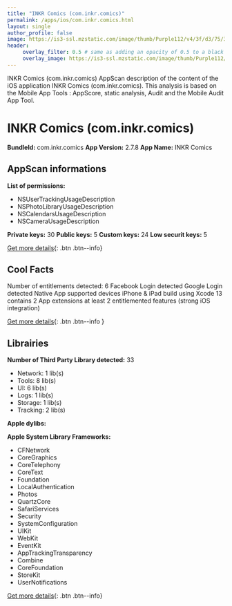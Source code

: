 ```yaml
---
title: "INKR Comics (com.inkr.comics)"
permalink: /apps/ios/com.inkr.comics.html
layout: single
author_profile: false
image: https://is3-ssl.mzstatic.com/image/thumb/Purple112/v4/3f/d3/75/3fd3754f-4296-666e-91e7-c95a9f14e2ce/AppIcon-1x_U007emarketing-0-7-0-85-220.png/512x512bb.jpg
header: 
     overlay_filter: 0.5 # same as adding an opacity of 0.5 to a black background
     overlay_image: https://is3-ssl.mzstatic.com/image/thumb/Purple112/v4/3f/d3/75/3fd3754f-4296-666e-91e7-c95a9f14e2ce/AppIcon-1x_U007emarketing-0-7-0-85-220.png/512x512bb.jpg
---
```

INKR Comics (com.inkr.comics) AppScan description of the content of the iOS application INKR Comics (com.inkr.comics). This analysis is based on the Mobile App Tools : AppScore, static analysis, Audit and the Mobile Audit App Tool.

# INKR Comics (com.inkr.comics)

**BundleId:** com.inkr.comics
**App Version:** 2.7.8
**App Name:** INKR Comics


## AppScan informations 

**List of permissions:** 
- NSUserTrackingUsageDescription
- NSPhotoLibraryUsageDescription
- NSCalendarsUsageDescription
- NSCameraUsageDescription
  
  
**Private keys:** 30
**Public keys:** 5
**Custom keys:** 24
**Low securit keys:** 5
  
[Get more details](/pricing.html){: .btn .btn--info}

## Cool Facts

Number of entitlements detected: 6
Facebook Login detected
Google Login detected
Native App
supported devices iPhone & iPad
build using Xcode 13
contains 2 App extensions
at least 2 entitlemented features (strong iOS integration)
  
[Get more details](/pricing.html){: .btn .btn--info }

## Librairies 
**Number of Third Party Library detected:** 33
- Network: 1 lib(s)
- Tools: 8 lib(s)
- UI: 6 lib(s)
- Logs: 1 lib(s)
- Storage: 1 lib(s)
- Tracking: 2 lib(s)


**Apple dylibs:**


**Apple System Library Frameworks:**
- CFNetwork
- CoreGraphics
- CoreTelephony
- CoreText
- Foundation
- LocalAuthentication
- Photos
- QuartzCore
- SafariServices
- Security
- SystemConfiguration
- UIKit
- WebKit
- EventKit
- AppTrackingTransparency
- Combine
- CoreFoundation
- StoreKit
- UserNotifications


  
[Get more details](/pricing.html){: .btn .btn--info}

